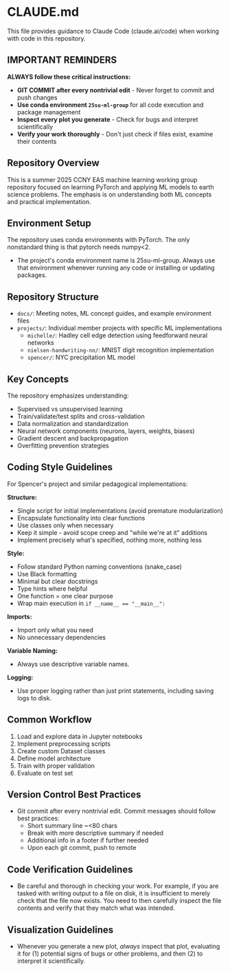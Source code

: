 # CLAUDE.md

This file provides guidance to Claude Code (claude.ai/code) when working with code in this repository.

## IMPORTANT REMINDERS

**ALWAYS follow these critical instructions:**

- **GIT COMMIT after every nontrivial edit** - Never forget to commit and push changes
- **Use conda environment `25su-ml-group`** for all code execution and package management
- **Inspect every plot you generate** - Check for bugs and interpret scientifically
- **Verify your work thoroughly** - Don't just check if files exist, examine their contents

## Repository Overview

This is a summer 2025 CCNY EAS machine learning working group repository focused on learning PyTorch and applying ML models to earth science problems. The emphasis is on understanding both ML concepts and practical implementation.

## Environment Setup

The repository uses conda environments with PyTorch.  The only nonstandard thing is that pytorch needs numpy<2.

- The project's conda environment name is 25su-ml-group. Always use that environment whenever running any code or installing or updating packages.

## Repository Structure

- `docs/`: Meeting notes, ML concept guides, and example environment files
- `projects/`: Individual member projects with specific ML implementations
  - `michelle/`: Hadley cell edge detection using feedforward neural networks
  - `nielsen-handwriting-nn/`: MNIST digit recognition implementation
  - `spencer/`: NYC precipitation ML model

## Key Concepts

The repository emphasizes understanding:
- Supervised vs unsupervised learning
- Train/validate/test splits and cross-validation
- Data normalization and standardization
- Neural network components (neurons, layers, weights, biases)
- Gradient descent and backpropagation
- Overfitting prevention strategies

## Coding Style Guidelines

For Spencer's project and similar pedagogical implementations:

**Structure:**
- Single script for initial implementations (avoid premature modularization)
- Encapsulate functionality into clear functions
- Use classes only when necessary
- Keep it simple - avoid scope creep and "while we're at it" additions
- Implement precisely what's specified, nothing more, nothing less

**Style:**
- Follow standard Python naming conventions (snake_case)
- Use Black formatting
- Minimal but clear docstrings
- Type hints where helpful
- One function = one clear purpose
- Wrap main execution in `if __name__ == "__main__":`

**Imports:**
- Import only what you need
- No unnecessary dependencies

**Variable Naming:**
- Always use descriptive variable names.

**Logging:**
- Use proper logging rather than just print statements, including saving logs to disk.

## Common Workflow

1. Load and explore data in Jupyter notebooks
2. Implement preprocessing scripts
3. Create custom Dataset classes
4. Define model architecture
5. Train with proper validation
6. Evaluate on test set

## Version Control Best Practices

- Git commit after every nontrivial edit. Commit messages should follow best practices:
  - Short summary line ~<80 chars
  - Break with more descriptive summary if needed
  - Additional info in a footer if further needed
  - Upon each git commit, push to remote

## Code Verification Guidelines

- Be careful and thorough in checking your work.  For example, if you are tasked with writing output to a file on disk, it is insufficient to merely check that the file now exists.  You need to then carefully inspect the file contents and verify that they match what was intended.

## Visualization Guidelines

- Whenever you generate a new plot, *always* inspect that plot, evaluating it for (1) potential signs of bugs or other problems, and then (2) to interpret it scientifically.